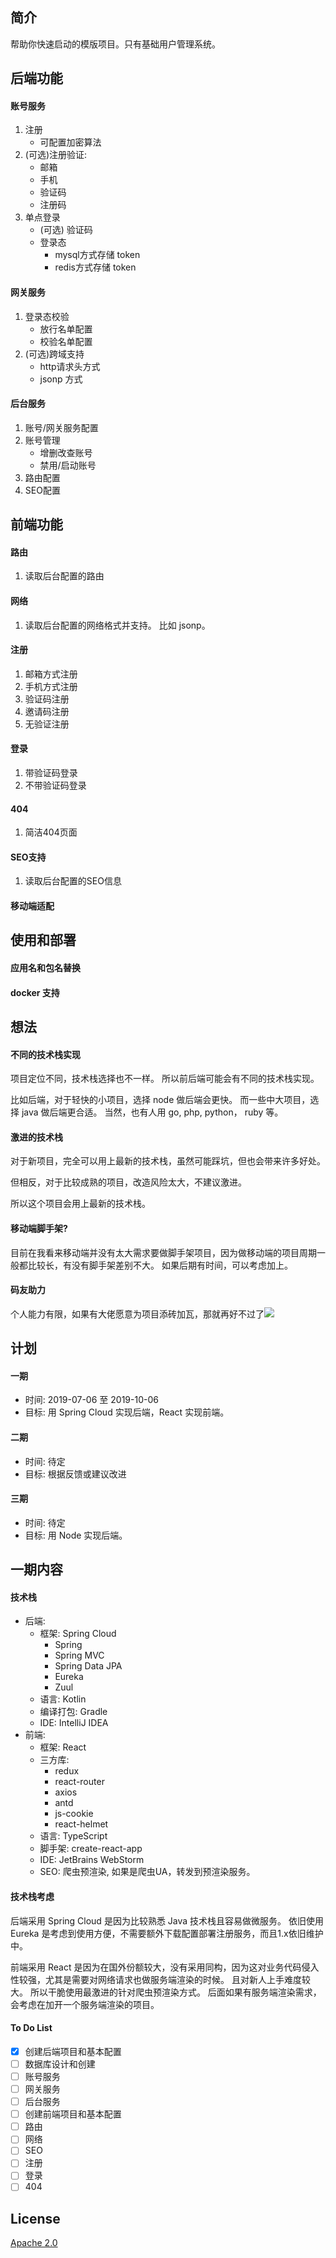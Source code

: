 ## 简介 ##

帮助你快速启动的模版项目。只有基础用户管理系统。

## 后端功能 ##

#### 账号服务 ####
1. 注册
	- 可配置加密算法
2. (可选)注册验证:
	- 邮箱
	- 手机
	- 验证码
	- 注册码
3. 单点登录
	- (可选) 验证码
	- 登录态
		- mysql方式存储 token
		- redis方式存储 token 

#### 网关服务 ####
1. 登录态校验
	- 放行名单配置
	- 校验名单配置 
2. (可选)跨域支持
	- http请求头方式
	- jsonp 方式

#### 后台服务 ####
1. 账号/网关服务配置
2. 账号管理
	- 增删改查账号
	- 禁用/启动账号 
3. 路由配置
4. SEO配置

## 前端功能 ##

#### 路由 ####
1. 读取后台配置的路由

#### 网络 ####
1. 读取后台配置的网络格式并支持。 比如 jsonp。

#### 注册 ####
1. 邮箱方式注册
2. 手机方式注册
3. 验证码注册
4. 邀请码注册
5. 无验证注册

#### 登录 ####
1. 带验证码登录
2. 不带验证码登录

#### 404 ####
1. 简洁404页面

#### SEO支持 ####
1. 读取后台配置的SEO信息

#### 移动端适配 ####


## 使用和部署 ##

#### 应用名和包名替换 ####

#### docker 支持 ####


## 想法 ##

#### 不同的技术栈实现 ####

项目定位不同，技术栈选择也不一样。
所以前后端可能会有不同的技术栈实现。

比如后端，对于轻快的小项目，选择 node 做后端会更快。 而一些中大项目，选择 java 做后端更合适。 当然，也有人用 go, php, python， ruby 等。

#### 激进的技术栈 ####

对于新项目，完全可以用上最新的技术栈，虽然可能踩坑，但也会带来许多好处。

但相反，对于比较成熟的项目，改造风险太大，不建议激进。

所以这个项目会用上最新的技术栈。

#### 移动端脚手架? ####

目前在我看来移动端并没有太大需求要做脚手架项目，因为做移动端的项目周期一般都比较长，有没有脚手架差别不大。
如果后期有时间，可以考虑加上。

#### 码友助力 ####

个人能力有限，如果有大佬愿意为项目添砖加瓦，那就再好不过了![](https://ws1.sinaimg.cn/large/b64a58e3gy1fikr7bnfrmj200k00k0sh.jpg)


## 计划 ##

#### 一期 ####

- 时间: 2019-07-06 至 2019-10-06
- 目标: 用 Spring Cloud 实现后端，React 实现前端。

#### 二期 ####

- 时间: 待定
- 目标: 根据反馈或建议改进

#### 三期 ####

- 时间: 待定
- 目标: 用 Node 实现后端。


## 一期内容 ##

#### 技术栈 ####

- 后端: 
	- 框架: Spring Cloud
		- Spring
		- Spring MVC
		- Spring Data JPA
		- Eureka
		- Zuul
	- 语言: Kotlin
	- 编译打包: Gradle
	- IDE: IntelliJ IDEA
- 前端: 
	- 框架: React
	- 三方库: 
		- redux
		- react-router
		- axios
		- antd
		- js-cookie
		- react-helmet
	- 语言: TypeScript
	- 脚手架: create-react-app
	- IDE: JetBrains WebStorm
	- SEO: 爬虫预渲染, 如果是爬虫UA，转发到预渲染服务。

#### 技术栈考虑 ####

后端采用 Spring Cloud 是因为比较熟悉 Java 技术栈且容易做微服务。 依旧使用 Eureka 是考虑到使用方便，不需要额外下载配置部署注册服务，而且1.x依旧维护中。

前端采用 React 是因为在国外份额较大，没有采用同构，因为这对业务代码侵入性较强，尤其是需要对网络请求也做服务端渲染的时候。 且对新人上手难度较大。 所以干脆使用最激进的针对爬虫预渲染方式。
后面如果有服务端渲染需求，会考虑在加开一个服务端渲染的项目。

#### To Do List ####

- [x] 创建后端项目和基本配置
- [ ] 数据库设计和创建
- [ ] 账号服务
- [ ] 网关服务
- [ ] 后台服务
- [ ] 创建前端项目和基本配置
- [ ] 路由
- [ ] 网络
- [ ] SEO
- [ ] 注册
- [ ] 登录
- [ ] 404

## License ##

[Apache 2.0](./LICENSE)
